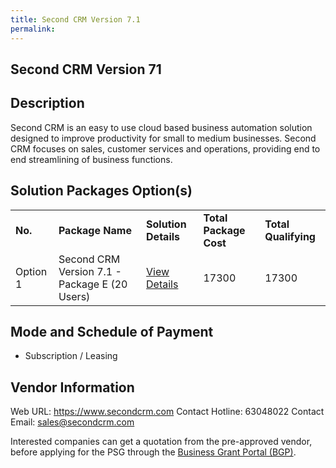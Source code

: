 ```yaml
---
title: Second CRM Version 7.1
permalink: 
---
```


## Second CRM Version 71

## Description

Second CRM is an easy to use cloud based business automation solution designed to improve productivity for small to medium businesses. Second CRM focuses on sales, customer services and operations, providing end to end streamlining of business functions.

## Solution Packages Option(s)

<table>
<tr>
<td><b>No.</b></td>
<td><b>Package Name</b></td>
<td><b>Solution Details</b></td>
<td><b>Total Package Cost</b></td>
<td><b>Total Qualifying</b></td>
</tr>
<tr>
<td>Option 1</td>
<td>Second CRM Version 7.1 - Package E (20 Users)</td>
<td><a href='https://www.gobusiness.gov.sg/images/psg/Soft_Solvers_20200136_Desensitised_Annex_3_Part_5.pdf'>View Details</a></td>
<td>17300</td>
<td>17300</td>
</tr>
</table>

## Mode and Schedule of Payment

 - Subscription / Leasing

## Vendor Information

 Web URL: https://www.secondcrm.com 
Contact Hotline: 63048022 
Contact Email: sales@secondcrm.com 


Interested companies can get a quotation from the pre-approved vendor, before applying for the PSG through the <a href='https://www.businessgrants.gov.sg/'>Business Grant Portal (BGP)</a>.
